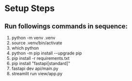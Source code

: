 # Setup Steps

## Run followings commands in sequence:
1. python -m venv .venv
2. source .venv/bin/activate
3. which python <!-- Ensure this shows output path from this project's directory  -->
4. python -m pip install --upgrade pip
5. pip install -r requirements.txt
6. pip install "fastapi[standard]" <!-- for FastAPI CLI  -->
7. fastapi dev api/main.py <!-- This runs the API app  -->
8. streamlit run view/app.py <!-- This runs the UI app  -->